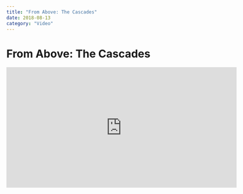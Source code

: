 ```yaml
---
title: "From Above: The Cascades"
date: 2018-08-13
category: "Video"
---
```


# From Above: The Cascades 

<iframe width="600" height="315" src="https://www.youtube-nocookie.com/embed/3aLTDPmnXRE" frameborder="0" allow="accelerometer; autoplay; encrypted-media; gyroscope; picture-in-picture" allowfullscreen></iframe>